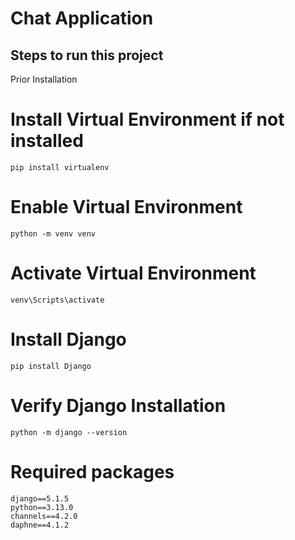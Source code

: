 # Chat Application

## Steps to run this project

Prior Installation

# Install Virtual Environment if not installed

```
pip install virtualenv
```

# Enable Virtual Environment

```
python -m venv venv
```

# Activate Virtual Environment

```
venv\Scripts\activate
```

# Install Django

```
pip install Django
```

# Verify Django Installation

```
python -m django --version
```

# Required packages

```
django==5.1.5
python==3.13.0
channels==4.2.0
daphne==4.1.2
```
